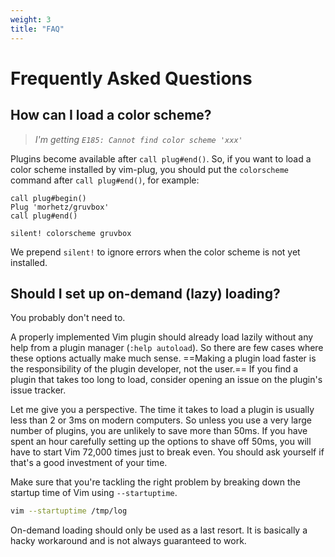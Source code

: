 ```yaml
---
weight: 3
title: "FAQ"
---
```


# Frequently Asked Questions

## How can I load a color scheme?

> _I'm getting `E185: Cannot find color scheme 'xxx'`_

Plugins become available after `call plug#end()`. So, if you want to load a
color scheme installed by vim-plug, you should put the `colorscheme` command
after `call plug#end()`, for example:

```vim
call plug#begin()
Plug 'morhetz/gruvbox'
call plug#end()

silent! colorscheme gruvbox
```

We prepend `silent!` to ignore errors when the color scheme is not yet
installed.

## Should I set up on-demand (lazy) loading?

You probably don't need to.

A properly implemented Vim plugin should already load lazily without any help
from a plugin manager (`:help autoload`). So there are few cases where these
options actually make much sense. ==Making a plugin load faster is the
responsibility of the plugin developer, not the user.== If you find a plugin
that takes too long to load, consider opening an issue on the plugin's issue
tracker.

Let me give you a perspective. The time it takes to load a plugin is usually
less than 2 or 3ms on modern computers. So unless you use a very large
number of plugins, you are unlikely to save more than 50ms. If you have
spent an hour carefully setting up the options to shave off 50ms, you
will have to start Vim 72,000 times just to break even. You should ask
yourself if that's a good investment of your time.

Make sure that you're tackling the right problem by breaking down the
startup time of Vim using `--startuptime`.

```sh
vim --startuptime /tmp/log
```

On-demand loading should only be used as a last resort. It is basically
a hacky workaround and is not always guaranteed to work.
